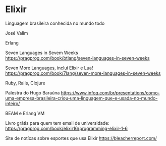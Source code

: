 # Elixir

Linguagem brasileira conhecida no mundo todo

José Valim

Erlang

Seven Languages in Sevem Weeks https://pragprog.com/book/btlang/seven-languages-in-seven-weeks

Seven More Languages, inclui Elixir e Lua! https://pragprog.com/book/7lang/seven-more-languages-in-seven-weeks

Ruby, Rails, Clojure

Palestra do Hugo Baraúna https://www.infoq.com/br/presentations/como-uma-empresa-brasileira-criou-uma-linguagem-que-e-usada-no-mundo-inteiro/

BEAM e Erlang VM

Livro grátis para quem tem email de universidade: https://pragprog.com/book/elixir16/programming-elixir-1-6

Site de notícas sobre esportes que usa Elixir https://bleacherreport.com/
